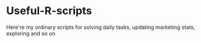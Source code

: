 # Useful-R-scripts
Here're my ordinary scripts for solving daily tasks, updating marketing stats, exploring and so on

